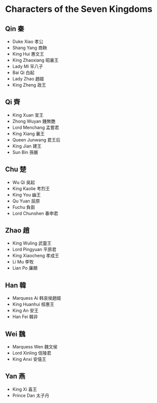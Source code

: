 # Characters of the Seven Kingdoms

## Qin 秦
- Duke Xiao 孝公
- Shang Yang 商鞅
- King Hui 惠文王
- King Zhaoxiang 昭襄王
- Lady Mi 羋八子
- Bai Qi 白起
- Lady Zhao 趙姬
- King Zheng 政王

## Qi 齊
- King Xuan 宣王
- Zhong Wuyan 鍾無艷
- Lord Menchang 孟嘗君
- King Xiang 襄王
- Queen Junwang 君王后
- King Jian 建王
- Sun Bin 孫臏

## Chu 楚
- Wu Qi 吳起
- King Kaolie 考烈王
- King You 幽王
- Qu Yuan 屈原
- Fuchu 負芻
- Lord Chunshen 春申君

## Zhao 趙
- King Wuling 武靈王
- Lord Pingyuan 平原君
- King Xiaocheng 孝成王
- Li Mu 李牧
- Lian Po 廉頗

## Han 韓
- Marquess Ai 韩哀侯趙姬
- King Huanhui 桓惠王
- King An 安王
- Han Fei 韓非

## Wei 魏
- Marquess Wen 魏文侯
- Lord Xinling 信陵君
- King Anxi 安僖王

## Yan 燕
- King Xi 喜王
- Prince Dan 太子丹
